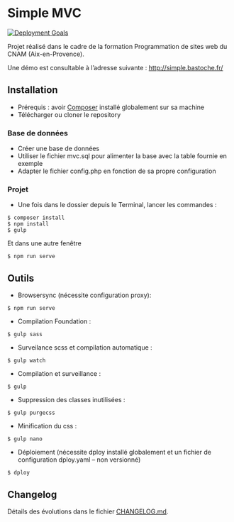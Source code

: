 # Simple MVC

[![Deployment Goals](https://consistently.io/g/bastosh/nfa021/badge.svg)](https://consistently.io/g/bastosh/nfa021/)

Projet réalisé dans le cadre de la formation Programmation de sites web du CNAM (Aix-en-Provence).

Une démo est consultable à l’adresse suivante : http://simple.bastoche.fr/

## Installation
- Prérequis : avoir [Composer](https://getcomposer.org/doc/00-intro.md) installé globalement sur sa machine
- Télécharger ou cloner le repository

### Base de données
- Créer une base de données
- Utiliser le fichier mvc.sql pour alimenter la base avec la table fournie en exemple
- Adapter le fichier config.php en fonction de sa propre configuration

### Projet
- Une fois dans le dossier depuis le Terminal, lancer les commandes :
```
$ composer install
$ npm install
$ gulp
```
Et dans une autre fenêtre
```
$ npm run serve
```

## Outils
- Browsersync (nécessite configuration proxy):
```
$ npm run serve
```
- Compilation Foundation :
```
$ gulp sass
```
- Surveilance scss et compilation automatique :
```
$ gulp watch
```
- Compilation et surveillance :
```
$ gulp
```
- Suppression des classes inutilisées :
```
$ gulp purgecss
```
- Minification du css :
```
$ gulp nano
```
- Déploiement (nécessite dploy installé globalement et un fichier de configuration dploy.yaml – non versionné)
```
$ dploy
```

## Changelog
Détails des évolutions dans le fichier [CHANGELOG.md](https://github.com/simple-mvc/simple/blob/master/CHANGELOG.md).